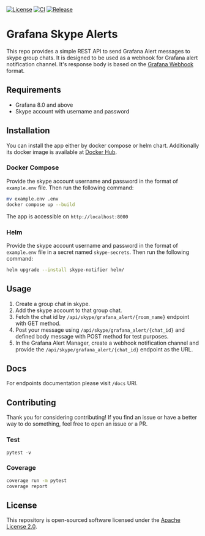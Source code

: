 [![License](https://img.shields.io/github/license/hoptical/grafana-skype-alerts)](LICENSE)
 [![CI](https://github.com/hoptical/grafana-skype-alerts/actions/workflows/ci.yml/badge.svg)](https://github.com/hoptical/grafana-skype-alerts/actions/workflows/ci.yml)
[![Release](https://github.com/hoptical/grafana-skype-alerts/actions/workflows/release.yml/badge.svg)](https://github.com/hoptical/grafana-skype-alerts/actions/workflows/release.yml)

# Grafana Skype Alerts
This repo provides a simple REST API to send Grafana Alert messages to skype group chats. It is designed to be used as a webhook for Grafana alert notification channel. It's response body is based on the [Grafana Webhook](https://grafana.com/docs/grafana/latest/alerting/notifications/#webhook) format.


## Requirements
- Grafana 8.0 and above
- Skype account with username and password 
## Installation
You can install the app either by docker compose or helm chart. Additionally its docker image is available at [Docker Hub](https://hub.docker.com/repository/docker/hamedkarbasi/grafana-skype-alerts).

### Docker Compose
Provide the skype account username and password in the format of `example.env` file. Then run the following command:
```bash
mv example.env .env
docker compose up --build
```
The app is accessible on `http://localhost:8000`

### Helm
Provide the skype account username and password in the format of `example.env` file in a secret named `skype-secrets`. Then run the following command:
```bash
helm upgrade --install skype-notifier helm/
```

## Usage
1. Create a group chat in skype.
2. Add the skype account to that group chat.
3. Fetch the chat id by `/api/skype/grafana_alert/{room_name}` endpoint with GET method.
4. Post your message using `/api/skype/grafana_alert/{chat_id}` and defined body message with POST method for test purposes.
5. In the Grafana Alert Manager, create a webhook notification channel and provide the `/api/skype/grafana_alert/{chat_id}` endpoint as the URL. 


## Docs
For endpoints documentation please visit `/docs` URI.

## Contributing

Thank you for considering contributing! If you find an issue or have a better way to do something, feel free to open an issue or a PR.

### Test
```
pytest -v
```
### Coverage
```bash
coverage run -m pytest
coverage report
```
## License

This repository is open-sourced software licensed under the [Apache License 2.0](https://www.apache.org/licenses/LICENSE-2.0).